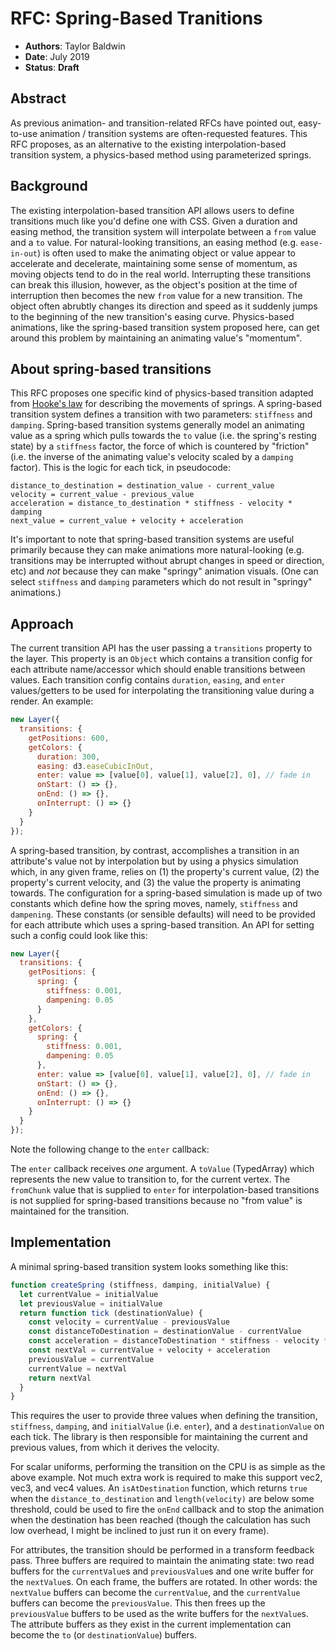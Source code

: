 # RFC: Spring-Based Tranitions

* **Authors**: Taylor Baldwin
* **Date**: July 2019
* **Status**: **Draft**


## Abstract

As previous animation- and transition-related RFCs have pointed out, easy-to-use animation /
transition systems are often-requested features. This RFC proposes, as an alternative to the
existing interpolation-based transition system, a physics-based method using parameterized springs.


## Background

The existing interpolation-based transition API allows users to define transitions much like you'd
define one with CSS. Given a duration and  easing method, the transition system will interpolate
between a `from` value and a `to` value. For natural-looking transitions, an easing method (e.g.
`ease-in-out`) is often used to make the animating object or value appear to accelerate and
decelerate, maintaining some sense of momentum, as moving objects tend to do in the real world.
Interrupting these transitions can break this illusion, however, as the object's position at the
time of interruption then becomes the new `from` value for a new transition. The object often
abrubtly changes its direction and speed as it suddenly jumps to the beginning of the new
transition's easing curve. Physics-based animations, like the spring-based transition system
proposed here, can get around this problem by maintaining an animating value's "momentum".


## About spring-based transitions

This RFC proposes one specific kind of physics-based transition adapted from [Hooke's law](https://en.wikipedia.org/wiki/Hooke%27s_law)
for describing the movements of springs. A spring-based transition system defines a transition
with two parameters: `stiffness` and `damping`. Spring-based transition systems generally model an
animating value as a spring which pulls towards the `to` value (i.e. the spring's resting state) by
a `stiffness` factor, the force of which is countered by "friction" (i.e. the inverse of the
animating value's velocity scaled by a `damping` factor). This is the logic for each tick, in pseudocode:

```
distance_to_destination = destination_value - current_value
velocity = current_value - previous_value
acceleration = distance_to_destination * stiffness - velocity * damping
next_value = current_value + velocity + acceleration
```

It's important to note that spring-based transition systems are useful primarily because they can make
animations more natural-looking (e.g. transitions may be interrupted without abrupt changes in speed
or direction, etc) and *not* because they can make "springy" animation visuals. (One can select
`stiffness` and `damping` parameters which do not result in "springy" animations.)


## Approach

The current transition API has the user passing a `transitions` property to the layer. This property
is an `Object` which contains a transition config for each attribute name/accessor which should enable
transitions between values. Each transition config contains `duration`, `easing`, and `enter`
values/getters to be used for interpolating the transitioning value during a render. An example:


```js
new Layer({
  transitions: {
    getPositions: 600,
    getColors: {
      duration: 300,
      easing: d3.easeCubicInOut,
      enter: value => [value[0], value[1], value[2], 0], // fade in
      onStart: () => {},
      onEnd: () => {},
      onInterrupt: () => {}
    }
  }
});
```

A spring-based transition, by contrast, accomplishes a transition in an attribute's value not by
interpolation but by using a physics simulation which, in any given frame, relies on (1) the
property's current value, (2) the property's current velocity, and (3) the value the property is
animating towards. The configuration for a spring-based simulation is made up of two constants
which define how the spring moves, namely, `stiffness` and `dampening`. These constants (or sensible
defaults) will need to be provided for each attribute which uses a spring-based transition. An API
for setting such a config could look like this:

```js
new Layer({
  transitions: {
    getPositions: {
      spring: {
        stiffness: 0.001,
        dampening: 0.05
      }
    },
    getColors: {
      spring: {
        stiffness: 0.001,
        dampening: 0.05
      },
      enter: value => [value[0], value[1], value[2], 0], // fade in
      onStart: () => {},
      onEnd: () => {},
      onInterrupt: () => {}
    }
  }
});
```

Note the following change to the `enter` callback:

The `enter` callback receives _one_ argument. A `toValue` (TypedArray) which represents the new value to transition to, for the current vertex. The `fromChunk` value that is supplied to `enter` for interpolation-based transitions is not supplied for spring-based transitions because no "from value" is maintained for the transition. 


## Implementation

A minimal spring-based transition system looks something like this:

```js
function createSpring (stiffness, damping, initialValue) {
  let currentValue = initialValue
  let previousValue = initialValue
  return function tick (destinationValue) {
    const velocity = currentValue - previousValue
    const distanceToDestination = destinationValue - currentValue
    const acceleration = distanceToDestination * stiffness - velocity * damping
    const nextVal = currentValue + velocity + acceleration
    previousValue = currentValue
    currentValue = nextVal
    return nextVal
  }
}
```

This requires the user to provide three values when defining the transition, `stiffness`, `damping`, and
`initialValue` (i.e. `enter`), and a `destinationValue` on each tick. The library is then responsible for
maintaining the current and previous values, from which it derives the velocity.

For scalar uniforms, performing the transition on the CPU is as simple as the above example. Not much extra
work is required to make this support vec2, vec3, and vec4 values. An `isAtDestination` function, which returns
`true` when the `distance_to_destination` and `length(velocity)` are below some threshold, could be used to
fire the `onEnd` callback and to stop the animation when the destination has been reached (though the
calculation has such low overhead, I might be inclined to just run it on every frame).

For attributes, the transition should be performed in a transform feedback pass. Three buffers are required to
maintain the animating state: two read buffers for the `currentValue`s and `previousValue`s and one write buffer
for the `nextValue`s. On each frame, the buffers are rotated. In other words: the `nextValue` buffers can become
the `currentValue`, and the `currentValue` buffers can become the `previousValue`. This then frees up the
`previousValue` buffers to be used as the write buffers for the `nextValue`s. The attribute buffers as they exist
in the current implementation can become the `to` (or `destinationValue`) buffers.

